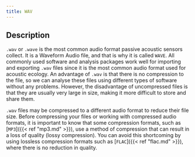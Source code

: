 ```yaml
---
title: WAV
---
```


## Description

`.wav` or `.wave` is the most common audio format passive acoustic sensors
collect. It is a Waveform Audio file, and that is why it is called `WAVE`. All
commonly used software and analysis packages work well for importing and
exporting `.wav` files since it is the most common audio format used for
acoustic ecology. An advantage of `.wav` is that there is no compression to the
file, so we can analyse these files using different types of software without
any problems. However, the disadvantage of uncompressed files is that they are
usually very large in size, making it more difficult to store and share them. 

`.wav` files may be compressed to a different audio format to reduce their file
size. Before compressing your files or working with compressed audio formats, it
is important to know that some compression formats, such as [`MP3`]({{< ref
"mp3.md" >}}), use a method of compression that can result in a loss of quality
(lossy compression). You can avoid this shortcoming by using lossless
compression formats such as [`FLAC`]({{< ref "flac.md" >}}), where there is no
reduction in quality. 
